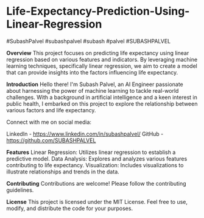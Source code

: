 # Life-Expectancy-Prediction-Using-Linear-Regression
#SubashPalvel #subashpalvel #subash #palvel #SUBASHPALVEL

**Overview**
This project focuses on predicting life expectancy using linear regression based on various features and indicators. By leveraging machine learning techniques, specifically linear regression, we aim to create a model that can provide insights into the factors influencing life expectancy.

**Introduction**
Hello there! I'm Subash Palvel, an AI Engineer passionate about harnessing the power of machine learning to tackle real-world challenges. With a background in artificial intelligence and a keen interest in public health, I embarked on this project to explore the relationship between various factors and life expectancy.

Connect with me on social media:

LinkedIn - https://www.linkedin.com/in/subashpalvel/
GitHub - https://github.com/SUBASHPALVEL

**Features**
Linear Regression: Utilizes linear regression to establish a predictive model.
Data Analysis: Explores and analyzes various features contributing to life expectancy.
Visualization: Includes visualizations to illustrate relationships and trends in the data.

**Contributing**
Contributions are welcome! Please follow the contributing guidelines.

**License**
This project is licensed under the MIT License. Feel free to use, modify, and distribute the code for your purposes.
